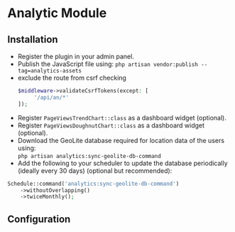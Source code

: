 # Analytic Module

## Installation

- Register the plugin in your admin panel.  
- Publish the JavaScript file using: `php artisan vendor:publish --tag=analytics-assets`  
- exclude the route from csrf checking        
    ```php
    $middleware->validateCsrfTokens(except: [
         '/api/an/*'
    ]);
    ```
- Register `PageViewsTrendChart::class` as a dashboard widget (optional).  
- Register `PageViewsDoughnutChart::class` as a dashboard widget (optional).  
- Download the GeoLite database required for location data of the users using:  
  `php artisan analytics:sync-geolite-db-command`  
- Add the following to your scheduler to update the database periodically (ideally every 30 days) (optional but recommended):

```php
Schedule::command('analytics:sync-geolite-db-command')
    ->withoutOverlapping()
    ->twiceMonthly();
```

## Configuration
